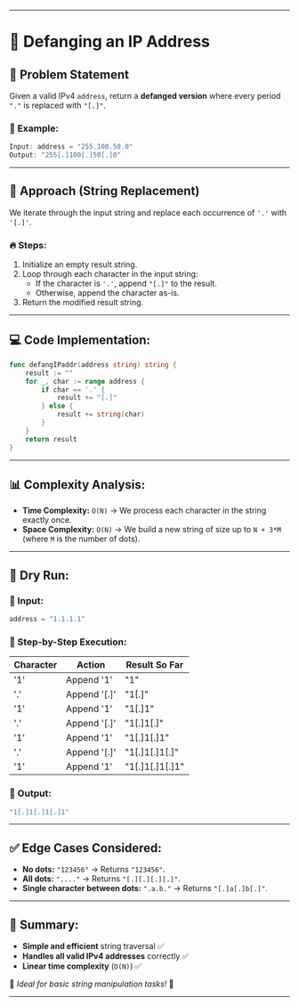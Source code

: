 
---

# 📌 Defanging an IP Address

## 📝 Problem Statement
Given a valid IPv4 `address`, return a **defanged version** where every period `"."` is replaced with `"[.]"`.

### 📝 Example:
```javascript
Input: address = "255.100.50.0"
Output: "255[.]100[.]50[.]0"
```

---

## 🔄 Approach (String Replacement)
We iterate through the input string and replace each occurrence of `'.'` with `'[.]'`.

### 🔥 Steps:
1. Initialize an empty result string.
2. Loop through each character in the input string:
   - If the character is `'.'`, append `"[.]"` to the result.
   - Otherwise, append the character as-is.
3. Return the modified result string.

---

## 💻 Code Implementation:
```go
func defangIPaddr(address string) string {
    result := ""
    for _, char := range address {
        if char == '.' {
            result += "[.]"
        } else {
            result += string(char)
        }
    }
    return result
}
```

---

## 📊 Complexity Analysis:
- **Time Complexity:** `O(N)` → We process each character in the string exactly once.
- **Space Complexity:** `O(N)` → We build a new string of size up to `N + 3*M` (where `M` is the number of dots).

---

## 🏁 Dry Run:
### 🔹 Input:
```javascript
address = "1.1.1.1"
```
### 🔹 Step-by-Step Execution:

| Character | Action           | Result So Far       |
|-----------|------------------|---------------------|
| '1'       | Append '1'       | "1"                 |
| '.'       | Append '[.]'     | "1[.]"              |
| '1'       | Append '1'       | "1[.]1"             |
| '.'       | Append '[.]'     | "1[.]1[.]"          |
| '1'       | Append '1'       | "1[.]1[.]1"         |
| '.'       | Append '[.]'     | "1[.]1[.]1[.]"      |
| '1'       | Append '1'       | "1[.]1[.]1[.]1"     |

### 🔹 Output:
```javascript
"1[.]1[.]1[.]1"
```

---

## ✅ Edge Cases Considered:
- **No dots:** `"123456"` → Returns `"123456"`.
- **All dots:** `"...."` → Returns `"[.][.][.][.]"`.
- **Single character between dots:** `".a.b."` → Returns `"[.]a[.]b[.]"`.

---

## 🎯 Summary:
- **Simple and efficient** string traversal ✅
- **Handles all valid IPv4 addresses** correctly ✅
- **Linear time complexity** (`O(N)`) ✅

🚀 *Ideal for basic string manipulation tasks!* 🚀

---
